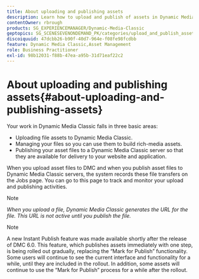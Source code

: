 ```yaml
---
title: About uploading and publishing assets
description: Learn how to upload and publish of assets in Dynamic Media Classic.
contentOwner: rbrough
products: SG_EXPERIENCEMANAGER/Dynamic-Media-Classic
geptopics: SG_SCENESEVENONDEMAND_PK/categories/upload_and_publish_assets
discoiquuid: 47dcbb26-b90f-40d7-964e-f08fe98fcdbb
feature: Dynamic Media Classic,Asset Management
role: Business Practitioner
exl-id: 98b12031-f88b-47ea-a95b-31d71eaf22c2
---
```

# About uploading and publishing assets{#about-uploading-and-publishing-assets}

Your work in Dynamic Media Classic falls in three basic areas:

* Uploading file assets to Dynamic Media Classic.
* Managing your files so you can use them to build rich-media assets.
* Publishing your asset files to a Dynamic Media Classic server so that they are available for delivery to your website and application.

When you upload asset files to DMC and when you publish asset files to Dynamic Media Classic servers, the system records these file transfers on the Jobs page. You can go to this page to track and monitor your upload and publishing activities.

>[!NOTE]
>
>*When you upload a file, Dynamic Media Classic generates the URL for the file. This URL is not active until you publish the file.*

>[!NOTE]
>
>A new Instant Publish feature was made available shortly after the release of DMC 6.0. This feature, which publishes assets immediately with one step, is being rolled out gradually, replacing the “Mark for Publish” functionality. Some users will continue to see the current interface and functionality for a while, until they are included in the rollout. In addition, some assets will continue to use the “Mark for Publish” process for a while after the rollout.
